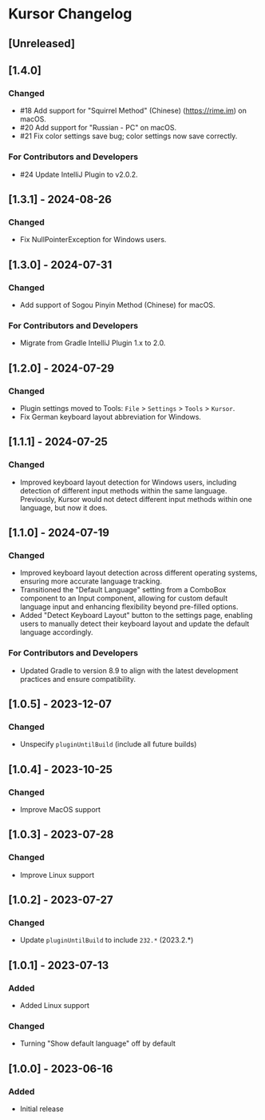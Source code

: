# Kursor Changelog

## [Unreleased]


## [1.4.0]
### Changed
- #18 Add support for "Squirrel Method" (Chinese) (https://rime.im) on macOS.
- #20 Add support for "Russian - PC" on macOS.
- #21 Fix color settings save bug; color settings now save correctly.

### For Contributors and Developers
- #24 Update IntelliJ Plugin to v2.0.2.


## [1.3.1] - 2024-08-26
### Changed
- Fix NullPointerException for Windows users.


## [1.3.0] - 2024-07-31
### Changed
- Add support of Sogou Pinyin Method (Chinese) for macOS.

### For Contributors and Developers
- Migrate from Gradle IntelliJ Plugin 1.x to 2.0.


## [1.2.0] - 2024-07-29
### Changed
- Plugin settings moved to Tools: `File` > `Settings` > `Tools` > `Kursor`.
- Fix German keyboard layout abbreviation for Windows.


## [1.1.1] - 2024-07-25
### Changed
- Improved keyboard layout detection for Windows users, including detection of different input methods within the same language. Previously, Kursor would not detect different input methods within one language, but now it does.


## [1.1.0] - 2024-07-19
### Changed
- Improved keyboard layout detection across different operating systems, ensuring more accurate language tracking.
- Transitioned the "Default Language" setting from a ComboBox component to an Input component, allowing for custom default language input and enhancing flexibility beyond pre-filled options.
- Added "Detect Keyboard Layout" button to the settings page, enabling users to manually detect their keyboard layout and update the default language accordingly.

### For Contributors and Developers
- Updated Gradle to version 8.9 to align with the latest development practices and ensure compatibility.


## [1.0.5] - 2023-12-07
### Changed
- Unspecify `pluginUntilBuild` (include all future builds)


## [1.0.4] - 2023-10-25
### Changed
- Improve MacOS support


## [1.0.3] - 2023-07-28
### Changed
- Improve Linux support


## [1.0.2] - 2023-07-27
### Changed
- Update `pluginUntilBuild` to include `232.*` (2023.2.*)


## [1.0.1] - 2023-07-13
### Added
- Added Linux support
### Changed
- Turning "Show default language" off by default


## [1.0.0] - 2023-06-16
### Added
- Initial release

